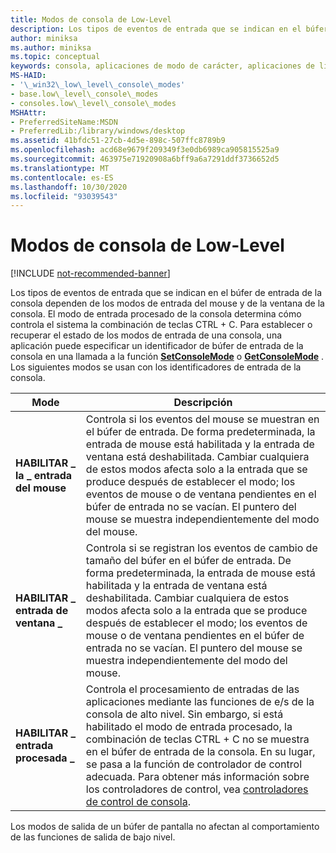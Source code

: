 ```yaml
---
title: Modos de consola de Low-Level
description: Los tipos de eventos de entrada que se indican en el búfer de entrada de la consola dependen de los modos de entrada del mouse y de la ventana de la consola.
author: miniksa
ms.author: miniksa
ms.topic: conceptual
keywords: consola, aplicaciones de modo de carácter, aplicaciones de línea de comandos, aplicaciones de terminal, API de consola
MS-HAID:
- '\_win32\_low\_level\_console\_modes'
- base.low\_level\_console\_modes
- consoles.low\_level\_console\_modes
MSHAttr:
- PreferredSiteName:MSDN
- PreferredLib:/library/windows/desktop
ms.assetid: 41bfdc51-27cb-4d5e-898c-507ffc8789b9
ms.openlocfilehash: acd68e9679f209349f3e0db6989ca905815525a9
ms.sourcegitcommit: 463975e71920908a6bff9a6a7291ddf3736652d5
ms.translationtype: MT
ms.contentlocale: es-ES
ms.lasthandoff: 10/30/2020
ms.locfileid: "93039543"
---
```

# <a name="low-level-console-modes"></a>Modos de consola de Low-Level

[!INCLUDE [not-recommended-banner](./includes/not-recommended-banner.md)]

Los tipos de eventos de entrada que se indican en el búfer de entrada de la consola dependen de los modos de entrada del mouse y de la ventana de la consola. El modo de entrada procesado de la consola determina cómo controla el sistema la combinación de teclas CTRL + C. Para establecer o recuperar el estado de los modos de entrada de una consola, una aplicación puede especificar un identificador de búfer de entrada de la consola en una llamada a la función [**SetConsoleMode**](setconsolemode.md) o [**GetConsoleMode**](getconsolemode.md) . Los siguientes modos se usan con los identificadores de entrada de la consola.

| Mode | Descripción |
|-|-|
| **HABILITAR \_ la \_ entrada del mouse**     | Controla si los eventos del mouse se muestran en el búfer de entrada. De forma predeterminada, la entrada de mouse está habilitada y la entrada de ventana está deshabilitada. Cambiar cualquiera de estos modos afecta solo a la entrada que se produce después de establecer el modo; los eventos de mouse o de ventana pendientes en el búfer de entrada no se vacían. El puntero del mouse se muestra independientemente del modo del mouse.                                                |
| **HABILITAR \_ entrada de ventana \_**    | Controla si se registran los eventos de cambio de tamaño del búfer en el búfer de entrada. De forma predeterminada, la entrada de mouse está habilitada y la entrada de ventana está deshabilitada. Cambiar cualquiera de estos modos afecta solo a la entrada que se produce después de establecer el modo; los eventos de mouse o de ventana pendientes en el búfer de entrada no se vacían. El puntero del mouse se muestra independientemente del modo del mouse.                                      |
| **HABILITAR \_ entrada procesada \_** | Controla el procesamiento de entradas de las aplicaciones mediante las funciones de e/s de la consola de alto nivel. Sin embargo, si está habilitado el modo de entrada procesado, la combinación de teclas CTRL + C no se muestra en el búfer de entrada de la consola. En su lugar, se pasa a la función de controlador de control adecuada. Para obtener más información sobre los controladores de control, vea [controladores de control de consola](console-control-handlers.md). |

Los modos de salida de un búfer de pantalla no afectan al comportamiento de las funciones de salida de bajo nivel.
